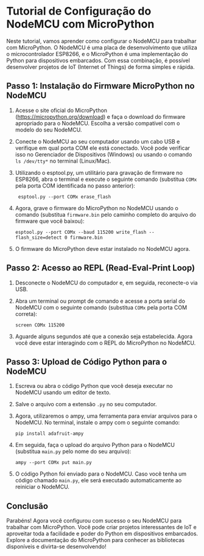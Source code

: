 # Tutorial de Configuração do NodeMCU com MicroPython

Neste tutorial, vamos aprender como configurar o NodeMCU para trabalhar com MicroPython. O NodeMCU é uma placa de desenvolvimento que utiliza o microcontrolador ESP8266, e o MicroPython é uma implementação do Python para dispositivos embarcados. Com essa combinação, é possível desenvolver projetos de IoT (Internet of Things) de forma simples e rápida.

## Passo 1: Instalação do Firmware MicroPython no NodeMCU

1. Acesse o site oficial do MicroPython (https://micropython.org/download) e faça o download do firmware apropriado para o NodeMCU. Escolha a versão compatível com o modelo do seu NodeMCU.

2. Conecte o NodeMCU ao seu computador usando um cabo USB e verifique em qual porta COM ele está conectado. Você pode verificar isso no Gerenciador de Dispositivos (Windows) ou usando o comando `ls /dev/tty*` no terminal (Linux/Mac).

3. Utilizando o esptool.py, um utilitário para gravação de firmware no ESP8266, abra o terminal e execute o seguinte comando (substitua `COMx` pela porta COM identificada no passo anterior):
   ```
    esptool.py --port COMx erase_flash
   ```

4. Agora, grave o firmware do MicroPython no NodeMCU usando o comando (substitua `firmware.bin` pelo caminho completo do arquivo do firmware que você baixou):
   ```
   esptool.py --port COMx --baud 115200 write_flash --flash_size=detect 0 firmware.bin
   ```

5. O firmware do MicroPython deve estar instalado no NodeMCU agora.

## Passo 2: Acesso ao REPL (Read-Eval-Print Loop)

1. Desconecte o NodeMCU do computador e, em seguida, reconecte-o via USB.

2. Abra um terminal ou prompt de comando e acesse a porta serial do NodeMCU com o seguinte comando (substitua `COMx` pela porta COM correta):
   ```
   screen COMx 115200
   ```

3. Aguarde alguns segundos até que a conexão seja estabelecida. Agora você deve estar interagindo com o REPL do MicroPython no NodeMCU.

## Passo 3: Upload de Código Python para o NodeMCU

1. Escreva ou abra o código Python que você deseja executar no NodeMCU usando um editor de texto.

2. Salve o arquivo com a extensão `.py` no seu computador.

3. Agora, utilizaremos o ampy, uma ferramenta para enviar arquivos para o NodeMCU. No terminal, instale o ampy com o seguinte comando:
   ```
   pip install adafruit-ampy
   ```

4. Em seguida, faça o upload do arquivo Python para o NodeMCU (substitua `main.py` pelo nome do seu arquivo):
   ```
   ampy --port COMx put main.py
   ```

5. O código Python foi enviado para o NodeMCU. Caso você tenha um código chamado `main.py`, ele será executado automaticamente ao reiniciar o NodeMCU.

## Conclusão

Parabéns! Agora você configurou com sucesso o seu NodeMCU para trabalhar com MicroPython. Você pode criar projetos interessantes de IoT e aproveitar toda a facilidade e poder do Python em dispositivos embarcados. Explore a documentação do MicroPython para conhecer as bibliotecas disponíveis e divirta-se desenvolvendo!

